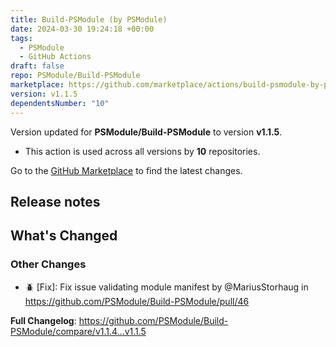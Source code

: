 ```yaml
---
title: Build-PSModule (by PSModule)
date: 2024-03-30 19:24:18 +00:00
tags:
  - PSModule
  - GitHub Actions
draft: false
repo: PSModule/Build-PSModule
marketplace: https://github.com/marketplace/actions/build-psmodule-by-psmodule
version: v1.1.5
dependentsNumber: "10"
---
```



Version updated for **PSModule/Build-PSModule** to version **v1.1.5**.
- This action is used across all versions by **10** repositories.

Go to the [GitHub Marketplace](https://github.com/marketplace/actions/build-psmodule-by-psmodule) to find the latest changes.

## Release notes

<!-- Release notes generated using configuration in .github/release.yml at main -->

## What's Changed
### Other Changes
* 🪲 [Fix]: Fix issue validating module manifest by @MariusStorhaug in https://github.com/PSModule/Build-PSModule/pull/46


**Full Changelog**: https://github.com/PSModule/Build-PSModule/compare/v1.1.4...v1.1.5
